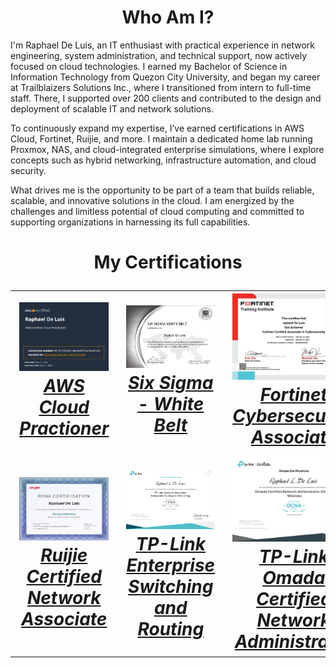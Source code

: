 # <h1 style="text-align: center;"> Who Am I? </h1>

I'm Raphael De Luis, an IT enthusiast with practical experience in network engineering, system administration, and technical support, now actively focused on cloud technologies. I earned my Bachelor of Science in Information Technology from Quezon City University, and began my career at Trailblaizers Solutions Inc., where I transitioned from intern to full-time staff. There, I supported over 200 clients and contributed to the design and deployment of scalable IT and network solutions.

To continuously expand my expertise, I’ve earned certifications in AWS Cloud, Fortinet, Ruijie, and more. I maintain a dedicated home lab running Proxmox, NAS, and cloud-integrated enterprise simulations, where I explore concepts such as hybrid networking, infrastructure automation, and cloud security.

What drives me is the opportunity to be part of a team that builds reliable, scalable, and innovative solutions in the cloud. I am energized by the challenges and limitless potential of cloud computing and committed to supporting organizations in harnessing its full capabilities.

<h1 style="text-align: center;">My Certifications
<table>
  <tr>
    <td style="text-align:center;">
    <a href="Certifications/AWS%20Cloud%20Practitioner/" target="_blank">
      <img src="assets/images/AWS.png" alt="Image 1" width="1000"/><br/>
      <em>AWS Cloud Practioner</em>
    </td>
    <td style="text-align:center;">
    <a href="Certifications/Six%20Sigma/" target="_blank">
      <img src="assets/images/White Belt.png" alt="Image 2" width="1000"/><br/>
      <em>Six Sigma - White Belt</em>
    </td>
    <td style="text-align:center;">
      <a href="Certifications/Fortinet/" target="_blank">
      <img src="assets/images/Fortinet.png" alt="Image 3" width="1000"/><br/>
      <em>Fortinet Cybersecurity Associate</em>
    </td>
  </tr>
  <tr>
    <td style="text-align:center;">
      <a href="Certifications/Ruijie%20Certified%20Network%20Associate/" target="_blank">
      <img src="assets/images/Ruijie.png" alt="Image 4" width="1000"/><br/>
      <em>Ruijie Certified Network Associate</em>
    </td>
    <td style="text-align:center;">
    <a href="Certifications/TP-Link/" target="_blank">
      <img src="assets/images/TP-Link.png" alt="Image 5" width="1000"/><br/>
      <em>TP-Link Enterprise Switching and Routing
</em>
    </td>
    <td style="text-align:center;">
    <a href="Certifications/TP-Link/" target="_blank">
      <img src="assets/images/TP-Link 2.png" alt="Image 6" width="1000"/><br/>
      <em>TP-Link Omada Certified Network Administrator</em>
    </td>
  </tr>
</table>


